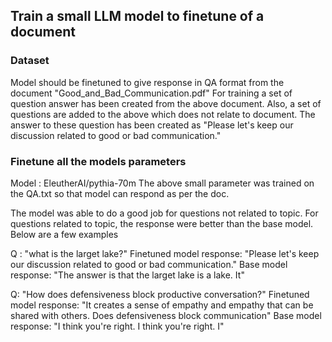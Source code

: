 ## Train a small LLM model to finetune of a document

### Dataset
Model should be finetuned to give response in QA format from the document "Good_and_Bad_Communication.pdf"
For training a set of question answer has been created from the above document.
Also, a set of questions are added to the above which does not relate to document. The answer to these question has been created as "Please let's keep our discussion related to good or bad communication."

### Finetune all the models parameters
Model : EleutherAI/pythia-70m
The above small parameter was trained on the QA.txt so that model can respond as per the doc.

The model was able to do a good job for questions not related to topic. For questions related to topic, the response were better than the base model. Below are a few examples

Q : "what is the larget lake?"
Finetuned model response: "Please let's keep our discussion related to good or bad communication."
Base model response: "The answer is that the larget lake is a lake.  It"

Q: "How does defensiveness block productive conversation?"
Finetuned model response: "It creates a sense of empathy and empathy that can be shared with others. Does defensiveness block communication"
Base model response: "I think you're right.  I think you're right.  I"